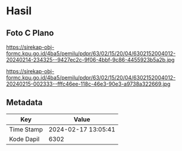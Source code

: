 # Hasil

## Foto C Plano

https://sirekap-obj-formc.kpu.go.id/4ba5/pemilu/pdpr/63/02/15/20/04/6302152004012-20240214-234325--9427ec2c-9f06-4bbf-9c86-4455923b5a2b.jpg

https://sirekap-obj-formc.kpu.go.id/4ba5/pemilu/pdpr/63/02/15/20/04/6302152004012-20240215-002333--fffc46ee-118c-46e3-90e3-a9738a322669.jpg


## Metadata

| Key        | Value               |
| ---------- | ------------------- |
| Time Stamp | 2024-02-17 13:05:41 |
| Kode Dapil | 6302                |



